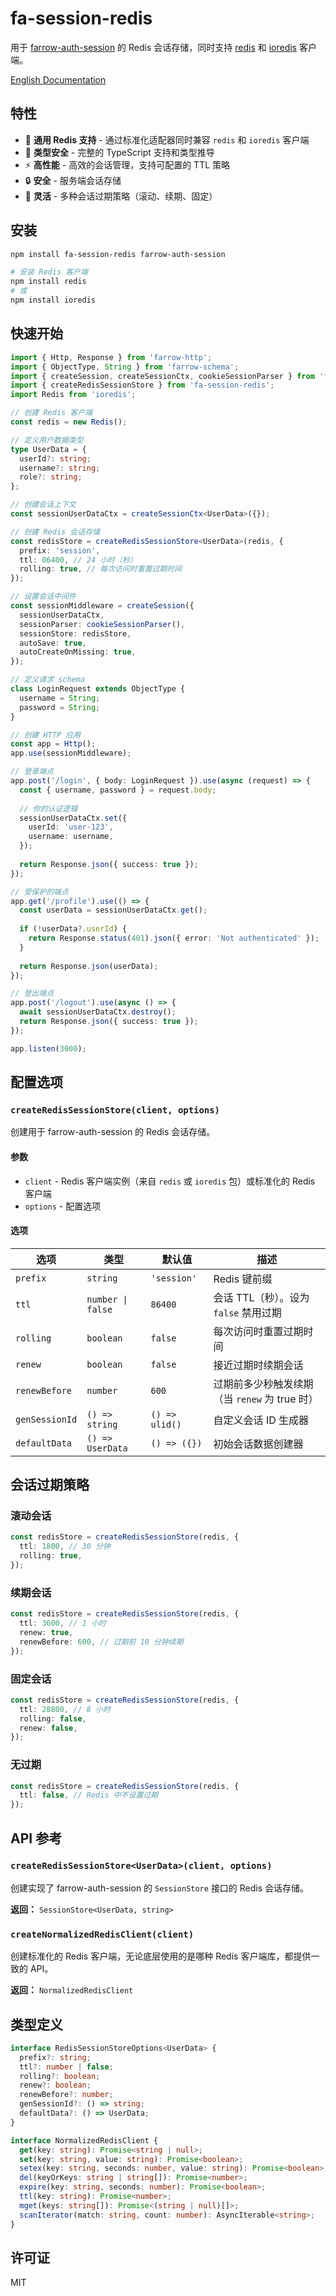 # fa-session-redis

用于 [farrow-auth-session](https://github.com/AisonSu/farrow-auth-session) 的 Redis 会话存储，同时支持 [redis](https://github.com/redis/node-redis) 和 [ioredis](https://github.com/luin/ioredis) 客户端。

[English Documentation](./README.md)

## 特性

- 🔄 **通用 Redis 支持** - 通过标准化适配器同时兼容 `redis` 和 `ioredis` 客户端
- 🎯 **类型安全** - 完整的 TypeScript 支持和类型推导
- ⚡ **高性能** - 高效的会话管理，支持可配置的 TTL 策略
- 🔒 **安全** - 服务端会话存储
- 🎨 **灵活** - 多种会话过期策略（滚动、续期、固定）

## 安装

```bash
npm install fa-session-redis farrow-auth-session

# 安装 Redis 客户端
npm install redis
# 或
npm install ioredis
```

## 快速开始

```typescript
import { Http, Response } from 'farrow-http';
import { ObjectType, String } from 'farrow-schema';
import { createSession, createSessionCtx, cookieSessionParser } from 'farrow-auth-session';
import { createRedisSessionStore } from 'fa-session-redis';
import Redis from 'ioredis';

// 创建 Redis 客户端
const redis = new Redis();

// 定义用户数据类型
type UserData = {
  userId?: string;
  username?: string;
  role?: string;
};

// 创建会话上下文
const sessionUserDataCtx = createSessionCtx<UserData>({});

// 创建 Redis 会话存储
const redisStore = createRedisSessionStore<UserData>(redis, {
  prefix: 'session',
  ttl: 86400, // 24 小时（秒）
  rolling: true, // 每次访问时重置过期时间
});

// 设置会话中间件
const sessionMiddleware = createSession({
  sessionUserDataCtx,
  sessionParser: cookieSessionParser(),
  sessionStore: redisStore,
  autoSave: true,
  autoCreateOnMissing: true,
});

// 定义请求 schema
class LoginRequest extends ObjectType {
  username = String;
  password = String;
}

// 创建 HTTP 应用
const app = Http();
app.use(sessionMiddleware);

// 登录端点
app.post('/login', { body: LoginRequest }).use(async (request) => {
  const { username, password } = request.body;
  
  // 你的认证逻辑
  sessionUserDataCtx.set({
    userId: 'user-123',
    username: username,
  });
  
  return Response.json({ success: true });
});

// 受保护的端点
app.get('/profile').use(() => {
  const userData = sessionUserDataCtx.get();
  
  if (!userData?.userId) {
    return Response.status(401).json({ error: 'Not authenticated' });
  }
  
  return Response.json(userData);
});

// 登出端点
app.post('/logout').use(async () => {
  await sessionUserDataCtx.destroy();
  return Response.json({ success: true });
});

app.listen(3000);
```

## 配置选项

### `createRedisSessionStore(client, options)`

创建用于 farrow-auth-session 的 Redis 会话存储。

#### 参数

- `client` - Redis 客户端实例（来自 `redis` 或 `ioredis` 包）或标准化的 Redis 客户端
- `options` - 配置选项

#### 选项

| 选项 | 类型 | 默认值 | 描述 |
|--------|------|---------|-------------|
| `prefix` | `string` | `'session'` | Redis 键前缀 |
| `ttl` | `number \| false` | `86400` | 会话 TTL（秒）。设为 `false` 禁用过期 |
| `rolling` | `boolean` | `false` | 每次访问时重置过期时间 |
| `renew` | `boolean` | `false` | 接近过期时续期会话 |
| `renewBefore` | `number` | `600` | 过期前多少秒触发续期（当 `renew` 为 true 时） |
| `genSessionId` | `() => string` | `() => ulid()` | 自定义会话 ID 生成器 |
| `defaultData` | `() => UserData` | `() => ({})` | 初始会话数据创建器 |

## 会话过期策略

### 滚动会话
```typescript
const redisStore = createRedisSessionStore(redis, {
  ttl: 1800, // 30 分钟
  rolling: true,
});
```

### 续期会话
```typescript
const redisStore = createRedisSessionStore(redis, {
  ttl: 3600, // 1 小时
  renew: true,
  renewBefore: 600, // 过期前 10 分钟续期
});
```

### 固定会话
```typescript
const redisStore = createRedisSessionStore(redis, {
  ttl: 28800, // 8 小时
  rolling: false,
  renew: false,
});
```

### 无过期
```typescript
const redisStore = createRedisSessionStore(redis, {
  ttl: false, // Redis 中不设置过期
});
```

## API 参考

### `createRedisSessionStore<UserData>(client, options)`

创建实现了 farrow-auth-session 的 `SessionStore` 接口的 Redis 会话存储。

**返回：** `SessionStore<UserData, string>`

### `createNormalizedRedisClient(client)`

创建标准化的 Redis 客户端，无论底层使用的是哪种 Redis 客户端库，都提供一致的 API。

**返回：** `NormalizedRedisClient`


## 类型定义

```typescript
interface RedisSessionStoreOptions<UserData> {
  prefix?: string;
  ttl?: number | false;
  rolling?: boolean;
  renew?: boolean;
  renewBefore?: number;
  genSessionId?: () => string;
  defaultData?: () => UserData;
}

interface NormalizedRedisClient {
  get(key: string): Promise<string | null>;
  set(key: string, value: string): Promise<boolean>;
  setex(key: string, seconds: number, value: string): Promise<boolean>;
  del(keyOrKeys: string | string[]): Promise<number>;
  expire(key: string, seconds: number): Promise<boolean>;
  ttl(key: string): Promise<number>;
  mget(keys: string[]): Promise<(string | null)[]>;
  scanIterator(match: string, count: number): AsyncIterable<string>;
}
```

## 许可证

MIT
